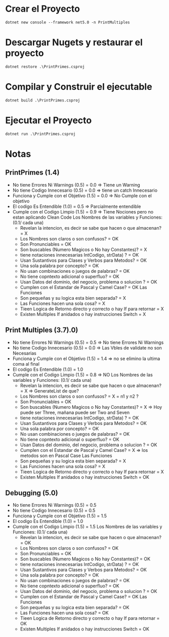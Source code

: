 # Crear el Proyecto

```
dotnet new console --framework net5.0 -n PrintMultiples
```
# Descargar Nugets y restaurar el proyecto

```
dotnet restore .\PrintPrimes.csproj
```

# Compilar y Construir el ejecutable

```
dotnet build .\PrintPrimes.csproj
```

# Ejecutar el Proyecto

```
dotnet run .\PrintPrimes.csproj
```
# Notas
## PrintPrimes (1.4)
- No tiene Errores Ni Warnings (0.5)      = 0.0 => Tiene un Warning
- No tiene Codigo Innecesario  (0.5)      = 0.0 => tiene un catch Innecesario
- Funciona y Cumple con el Objetivo (1.5) = 0.0 => No Cumple con el objetivo
- El codigo Es Entendible (1.0)           = 0.5 => Parcialmente entendible
- Cumple con el Codigo Limpio (1.5)       = 0.9 => Tiene Nociones pero no estan aplicando Clean Code
  Los Nombres de las variables y Funciones: (0.1/ cada una)
  - Revelan la intencion, es decir se sabe que hacen o que almacenan? = X
  - Los Nombres son claros o son confusos?                            = OK
  - Son Pronunciables                                                 = OK
  - Son buscables (Numero Magicos o No hay Constantes)?               = X
  - tiene notaciones innecesarias IntCodigo, strData) ?               = OK
  - Usan Sustantivos para Clases y Verbos para Metodos?               = OK
  - Una sola palabra por concepto?                                    = OK
  - No usan combinaciones o juegos de palabras?                       = OK
  - No tiene copntexto adicional o superfluo?                         = OK
  - Usan Datos del dominio, del negocio, problema o solucion ?        = OK
  - Cumplen con el Estandar de Pascal y Camel Case?                   = OK
  Las Funciones
  - Son pequeñas y su logica esta bien separada?                      = X
  - Las Funciones hacen una sola cosa?                                = X
  - Tieen Logica de Retorno directo y correcto o hay If para retornar = X
  - Existen Multiples If anidados o hay instrucciones Switch          = X  


## Print Multiples (3.7).0)
- No tiene Errores Ni Warnings (0.5)      = 0.5 => No tiene Errores Ni Warnings
- No tiene Codigo Innecesario  (0.5)      = 0.0 => Las Vbles de validate no son Necesarias
- Funciona y Cumple con el Objetivo (1.5) = 1.4 => no se elimino la ultima coma al final
- El codigo Es Entendible (1.0)           = 1.0
- Cumple con el Codigo Limpio (1.5)       = 0.8 => NO 
  Los Nombres de las variables y Funciones: (0.1/ cada una)
  - Revelan la intencion, es decir se sabe que hacen o que almacenan? = X => GenerateList de que?
  - Los Nombres son claros o son confusos?                            = X = n1 y n2 ?
  - Son Pronunciables                                                 = OK
  - Son buscables (Numero Magicos o No hay Constantes)?               = X => Hoy puede ser Three, mañana puede ser Two and Seven
  - tiene notaciones innecesarias IntCodigo, strData) ?               = OK
  - Usan Sustantivos para Clases y Verbos para Metodos?               = OK
  - Una sola palabra por concepto?                                    = OK
  - No usan combinaciones o juegos de palabras?                       = OK
  - No tiene copntexto adicional o superfluo?                         = OK
  - Usan Datos del dominio, del negocio, problema o solucion ?        = OK
  - Cumplen con el Estandar de Pascal y Camel Case?                   = X => los metodos son en Pascal Case
  Las Funciones
  - Son pequeñas y su logica esta bien separada?                      = X
  - Las Funciones hacen una sola cosa?                                = X
  - Tieen Logica de Retorno directo y correcto o hay If para retornar = X
  - Existen Multiples If anidados o hay instrucciones Switch          = OK

## Debugging (5.0)
- No tiene Errores Ni Warnings (0.5)      = 0.5
- No tiene Codigo Innecesario  (0.5)      = 0.5
- Funciona y Cumple con el Objetivo (1.5) = 1.5
- El codigo Es Entendible (1.0)           = 1.0
- Cumple con el Codigo Limpio (1.5)       = 1.5
  Los Nombres de las variables y Funciones: (0.1/ cada una)
  - Revelan la intencion, es decir se sabe que hacen o que almacenan? = OK
  - Los Nombres son claros o son confusos?                            = OK
  - Son Pronunciables                                                 = OK
  - Son buscables (Numero Magicos o No hay Constantes)?               = OK
  - tiene notaciones innecesarias IntCodigo, strData) ?               = OK
  - Usan Sustantivos para Clases y Verbos para Metodos?               = OK
  - Una sola palabra por concepto?                                    = OK
  - No usan combinaciones o juegos de palabras?                       = OK
  - No tiene copntexto adicional o superfluo?                         = OK
  - Usan Datos del dominio, del negocio, problema o solucion ?        = OK
  - Cumplen con el Estandar de Pascal y Camel Case?                   = OK
  Las Funciones
  - Son pequeñas y su logica esta bien separada?                      = OK
  - Las Funciones hacen una sola cosa?                                = OK
  - Tieen Logica de Retorno directo y correcto o hay If para retornar = OK
  - Existen Multiples If anidados o hay instrucciones Switch          = OK 
